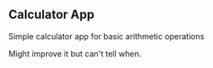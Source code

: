 ## Calculator App

Simple calculator app for basic arithmetic operations

Might improve it but can't tell when.
